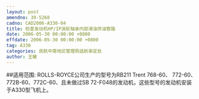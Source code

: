 ```yaml
---
layout: post
amendno: 39-5268
cadno: CAD2006-A330-04
title: 检查发动机HP/IP涡轮轴承内部滑油供油管路
date: 2006-05-30 00:00:00 +0800
effdate: 2006-05-30 00:00:00 +0800
tag: A330
categories: 民航中南地区管理局适航审定处
author: 王敏
---
```


##适用范围:
ROLLS-ROYCE公司生产的型号为RB211 Trent 768-60、 772-60、772B-60、772C-60、且未做过SB 72-F048的发动机，这些型号的发动机安装于A330型飞机上。


